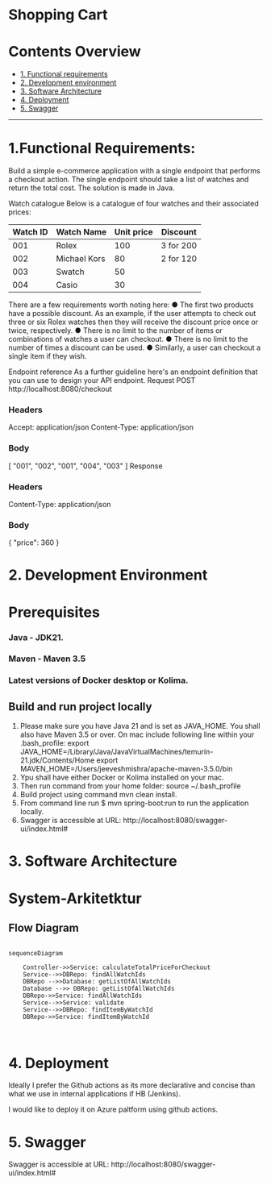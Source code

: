 # Shopping Cart

# Contents Overview
* [1. Functional requirements](#1-functional-requirements)
* [2. Development environment](#2-development-environment)
* [3. Software Architecture](#3-software-architecture)
* [4. Deployment](#4-deployment)
* [5. Swagger](#5-swagger)
---

# 1.Functional Requirements:  
Build a simple e-commerce application with a single endpoint that performs a checkout action.
The single endpoint should take a list of watches and return the total cost. The solution is made in Java.

Watch catalogue
Below is a catalogue of four watches and their associated prices:

|Watch ID| Watch Name   | Unit price | Discount |
|---|---|------------|----------|
| 001  | Rolex  | 100           |     3 for 200     |
| 002  | Michael Kors  | 80           |     2 for 120     |
| 003  | Swatch  |   50         |          |
| 004  | Casio  |    30        |          |


There are a few requirements worth noting here:
● The first two products have a possible discount. As an example, if the user attempts
to check out three or six Rolex watches then they will receive the discount price once
or twice, respectively.
● There is no limit to the number of items or combinations of watches a user
can checkout.
● There is no limit to the number of times a discount can be used.
● Similarly, a user can checkout a single item if they wish.

Endpoint reference
As a further guideline here's an endpoint definition that you can use to design your API endpoint.
Request
POST http://localhost:8080/checkout
### Headers
Accept: application/json
Content-Type: application/json
### Body
[
"001",
"002",
"001",
"004",
"003"
]
Response
### Headers
Content-Type: application/json
### Body
{ "price": 360 }

# 2. Development Environment  
# Prerequisites

### Java - JDK21.
### Maven - Maven 3.5
### Latest versions of Docker desktop or Kolima.

## Build and run project locally
1. Please make sure you have Java 21 and is set as JAVA_HOME. You shall also have Maven 3.5 or over. On mac include following line within your .bash_profile:
   export JAVA_HOME=/Library/Java/JavaVirtualMachines/temurin-21.jdk/Contents/Home
   export MAVEN_HOME=/Users/jeeveshmishra/apache-maven-3.5.0/bin
2. Ypu shall have either Docker or Kolima installed on your mac.
3. Then run command from your home folder: source ~/.bash_profile
4. Build project using command mvn clean install.
5. From command line run $ mvn spring-boot:run to run the application locally.
6. Swagger is accessible at URL: http://localhost:8080/swagger-ui/index.html#


# 3. Software Architecture

# System-Arkitetktur


## Flow Diagram

```mermaid

sequenceDiagram
    
    Controller->>Service: calculateTotalPriceForCheckout
    Service-->>DBRepo: findAllWatchIds
    DBRepo -->>Database: getListOfAllWatchIds
    Database -->> DBRepo: getListOfAllWatchIds
    DBRepo->>Service: findAllWatchIds
    Service-->>Service: validate
    Service-->>DBRepo: findItemByWatchId
    DBRepo->>Service: findItemByWatchId
    
    
```

# 4. Deployment

Ideally I prefer the Github actions as its more declarative and concise than what we use in internal applications if HB (Jenkins).

I would like to deploy it on Azure paltform using github actions.

# 5. Swagger

Swagger is accessible at URL: http://localhost:8080/swagger-ui/index.html#